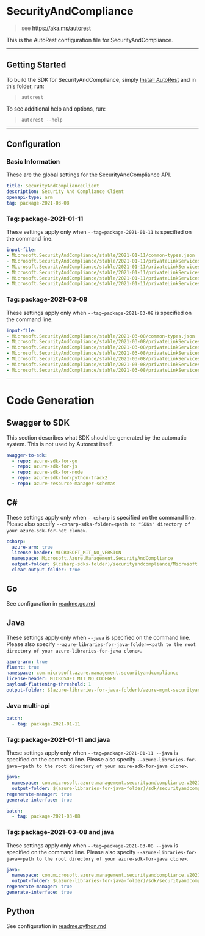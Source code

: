 # SecurityAndCompliance

> see https://aka.ms/autorest

This is the AutoRest configuration file for SecurityAndCompliance.



---
## Getting Started
To build the SDK for SecurityAndCompliance, simply [Install AutoRest](https://aka.ms/autorest/install) and in this folder, run:

> `autorest`

To see additional help and options, run:

> `autorest --help`
---

## Configuration



### Basic Information
These are the global settings for the SecurityAndCompliance API.

``` yaml
title: SecurityAndComplianceClient
description: Security And Compliance Client
openapi-type: arm
tag: package-2021-03-08
```

### Tag: package-2021-01-11

These settings apply only when `--tag=package-2021-01-11` is specified on the command line.

``` yaml $(tag) == 'package-2021-01-11'
input-file:
- Microsoft.SecurityAndCompliance/stable/2021-01-11/common-types.json
- Microsoft.SecurityAndCompliance/stable/2021-01-11/privateLinkServicesForEDMUpload.json
- Microsoft.SecurityAndCompliance/stable/2021-01-11/privateLinkServicesForM365ComplianceCenter.json
- Microsoft.SecurityAndCompliance/stable/2021-01-11/privateLinkServicesForM365SecurityCenter.json
- Microsoft.SecurityAndCompliance/stable/2021-01-11/privateLinkServicesForO365ManagementActivityAPI.json
- Microsoft.SecurityAndCompliance/stable/2021-01-11/privateLinkServicesForSCCPowershell.json
```

### Tag: package-2021-03-08

These settings apply only when `--tag=package-2021-03-08` is specified on the command line.

``` yaml $(tag) == 'package-2021-03-08'
input-file:
- Microsoft.SecurityAndCompliance/stable/2021-03-08/common-types.json
- Microsoft.SecurityAndCompliance/stable/2021-03-08/privateLinkServicesForEDMUpload.json
- Microsoft.SecurityAndCompliance/stable/2021-03-08/privateLinkServicesForM365ComplianceCenter.json
- Microsoft.SecurityAndCompliance/stable/2021-03-08/privateLinkServicesForM365SecurityCenter.json
- Microsoft.SecurityAndCompliance/stable/2021-03-08/privateLinkServicesForO365ManagementActivityAPI.json
- Microsoft.SecurityAndCompliance/stable/2021-03-08/privateLinkServicesForSCCPowershell.json
- Microsoft.SecurityAndCompliance/stable/2021-03-08/privateLinkServicesForMIPPolicySync.json
```

---
# Code Generation


## Swagger to SDK

This section describes what SDK should be generated by the automatic system.
This is not used by Autorest itself.

``` yaml $(swagger-to-sdk)
swagger-to-sdk:
  - repo: azure-sdk-for-go
  - repo: azure-sdk-for-js
  - repo: azure-sdk-for-node
  - repo: azure-sdk-for-python-track2
  - repo: azure-resource-manager-schemas
```

## C#

These settings apply only when `--csharp` is specified on the command line.
Please also specify `--csharp-sdks-folder=<path to "SDKs" directory of your azure-sdk-for-net clone>`.

``` yaml $(csharp)
csharp:
  azure-arm: true
  license-header: MICROSOFT_MIT_NO_VERSION
  namespace: Microsoft.Azure.Management.SecurityAndCompliance
  output-folder: $(csharp-sdks-folder)/securityandcompliance/Microsoft.Azure.Management.SecurityAndCompliance/src/Generated
  clear-output-folder: true
```

## Go

See configuration in [readme.go.md](./readme.go.md)

## Java

These settings apply only when `--java` is specified on the command line.
Please also specify `--azure-libraries-for-java-folder=<path to the root directory of your azure-libraries-for-java clone>`.

``` yaml $(java)
azure-arm: true
fluent: true
namespace: com.microsoft.azure.management.securityandcompliance
license-header: MICROSOFT_MIT_NO_CODEGEN
payload-flattening-threshold: 1
output-folder: $(azure-libraries-for-java-folder)/azure-mgmt-securityandcompliance
```

### Java multi-api

``` yaml $(java) && $(multiapi)
batch:
  - tag: package-2021-01-11
```

### Tag: package-2021-01-11 and java

These settings apply only when `--tag=package-2021-01-11 --java` is specified on the command line.
Please also specify `--azure-libraries-for-java=<path to the root directory of your azure-sdk-for-java clone>`.

``` yaml $(tag) == 'package-2021-01-11' && $(java) && $(multiapi)
java:
  namespace: com.microsoft.azure.management.securityandcompliance.v2021_01_11
  output-folder: $(azure-libraries-for-java-folder)/sdk/securityandcompliance/mgmt-v2021_01_11
regenerate-manager: true
generate-interface: true
```

``` yaml $(java) && $(multiapi)
batch:
  - tag: package-2021-03-08
```

### Tag: package-2021-03-08 and java

These settings apply only when `--tag=package-2021-03-08 --java` is specified on the command line.
Please also specify `--azure-libraries-for-java=<path to the root directory of your azure-sdk-for-java clone>`.

``` yaml $(tag) == 'package-2021-03-08' && $(java) && $(multiapi)
java:
  namespace: com.microsoft.azure.management.securityandcompliance.v2021_03_08
  output-folder: $(azure-libraries-for-java-folder)/sdk/securityandcompliance/mgmt-v2021_03_08
regenerate-manager: true
generate-interface: true
```

## Python

See configuration in [readme.python.md](./readme.python.md)





